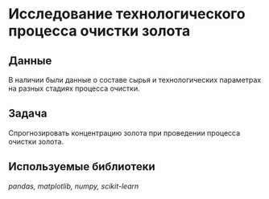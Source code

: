 # Исследование технологического процесса очистки золота


## Данные

В наличии были данные о составе сырья и технологических параметрах на разных стадиях процесса очистки.

## Задача

Спрогнозировать концентрацию золота при проведении процесса очистки золота.

## Используемые библиотеки
*pandas, matplotlib, numpy, scikit-learn*
